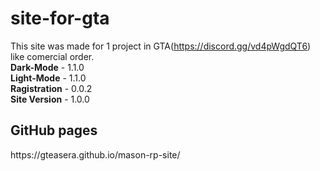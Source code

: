# site-for-gta
This site was made for 1 project in GTA(https://discord.gg/vd4pWgdQT6) like comercial order.
<br><b>Dark-Mode</b> - 1.1.0 <br>
<b>Light-Mode</b> - 1.1.0 <br>
<b>Ragistration</b> - 0.0.2 <br>
<b>Site Version</b> - 1.0.0 <br>


<h2>GitHub pages</h2>
https://gteasera.github.io/mason-rp-site/
